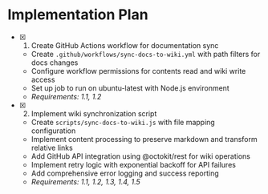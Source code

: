 # Implementation Plan

- [x] 1. Create GitHub Actions workflow for documentation sync


  - Create `.github/workflows/sync-docs-to-wiki.yml` with path filters for docs changes
  - Configure workflow permissions for contents read and wiki write access
  - Set up job to run on ubuntu-latest with Node.js environment
  - _Requirements: 1.1, 1.2_

- [x] 2. Implement wiki synchronization script



  - Create `scripts/sync-docs-to-wiki.js` with file mapping configuration
  - Implement content processing to preserve markdown and transform relative links
  - Add GitHub API integration using @octokit/rest for wiki operations
  - Implement retry logic with exponential backoff for API failures
  - Add comprehensive error logging and success reporting
  - _Requirements: 1.1, 1.2, 1.3, 1.4, 1.5_